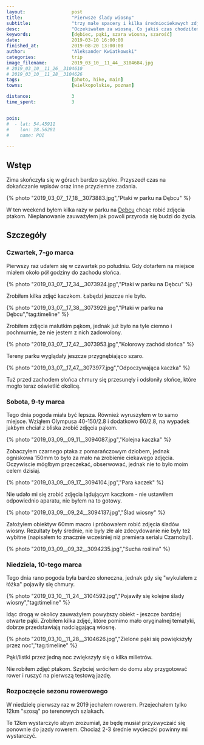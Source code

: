 ```yaml
---
layout:                 post
title:                  "Pierwsze ślady wiosny"
subtitle:               "trzy małe spacery i kilka średniociekawych zdjęć"
desc:                   "Oczekiwałem za wiosną. Co jakiś czas chodziłem po parkach próbując robić zdjęcia ptakom i powoli pojawiającym się pąkom."
keywords:               [dębiec, pąki, szara wiosna, szarość]
date:                   2019-03-10 16:00:00
finished_at:            2019-08-20 13:00:00
author:                 "Aleksander Kwiatkowski"
categories:             trip
image_filename:         2019_03_10__11_44__3104684.jpg
# 2019_03_10__11_26__3104610
# 2019_03_10__11_28__3104626
tags:                   [photo, hike, main]
towns:                  [wielkopolskie, poznan]

distance:               3
time_spent:             3    


pois:
#  - lat: 54.45911
#    lon: 18.56281
#    name: POI

---
```


[wiki-debiec]: https://pl.wikipedia.org/wiki/D%C4%99biec_(Pozna%C5%84)

## Wstęp

Zima skończyła się w górach bardzo szybko. Przyszedł czas na dokańczanie
wpisów oraz inne przyziemne zadania.

{% photo "2019_03_07__17_18__3073883.jpg","Ptaki w parku na Dębcu" %}

W ten weekend byłem kilka razy w parku na [Dębcu][wiki-debiec] chcąc robić
zdjęcia ptakom. Nieplanowanie zauważyłem jak powoli przyroda się budzi do życia.

## Szczegóły

### Czwartek, 7-go marca

Pierwszy raz udałem się w czwartek po południu. Gdy dotarłem na miejsce
miałem około pół godziny do zachodu słońca.

{% photo "2019_03_07__17_34__3073924.jpg","Ptaki w parku na Dębcu" %}

Zrobiłem kilka zdjęć kaczkom. Łabędzi jeszcze nie było.

{% photo "2019_03_07__17_38__3073929.jpg","Ptaki w parku na Dębcu","tag:timeline" %}

Zrobiłem zdjęcia malutkim pąkom, jednak już było na tyle ciemno i pochmurnie,
że nie jestem z nich zadowolony.

{% photo "2019_03_07__17_42__3073953.jpg","Kolorowy zachód słońca" %}

Tereny parku wyglądały jeszcze przygnębiająco szaro.

{% photo "2019_03_07__17_47__3073977.jpg","Odpoczywająca kaczka" %}

Tuż przed zachodem słońca chmury się przesunęły i odsłoniły słońce,
które mogło teraz oświetlić okolicę.

### Sobota, 9-ty marca

Tego dnia pogoda miała być lepsza. Również wyruszyłem w to samo miejsce. Wziąłem
Olympusa 40-150/2.8 i dodatkowo 60/2.8, na wypadek jakbym chciał z bliska zrobić
zdjęcia pąkom.

{% photo "2019_03_09__09_11__3094087.jpg","Kolejna kaczka" %}

Zobaczyłem czarnego ptaka z pomarańczowym dziobem,
jednak ogniskowa 150mm to było za mało na zrobienie ciekawego zdjęcia.
Oczywiscie mógłbym przeczekać, obserwować, jednak nie to było moim celem dzisiaj.

{% photo "2019_03_09__09_17__3094104.jpg","Para kaczek" %}

Nie udało mi się zrobić zdjęcia lądującym kaczkom - nie ustawiłem odpowiednio
aparatu, nie byłem na to gotowy.

{% photo "2019_03_09__09_24__3094137.jpg","Ślad wiosny" %}

Założyłem obiektyw 60mm macro i próbowałem robić zdjęcia śladów wiosny. Rezultaty były
średnie, nie były złe ale zdecydowanie nie były też wybitne
(napisałem to znacznie wcześniej niż premiera serialu Czarnobyl).

{% photo "2019_03_09__09_32__3094235.jpg","Sucha roślina" %}

### Niedziela, 10-tego marca

Tego dnia rano pogoda była bardzo słoneczna, jednak gdy się "wykulałem z łóżka"
pojawiły się chmury.

{% photo "2019_03_10__11_24__3104592.jpg","Pojawiły się kolejne ślady wiosny","tag:timeline" %}

Idąc drogą w okolicy zauważyłem powyższy obiekt - jeszcze bardziej otwarte
pąki. Zrobiłem kilka zdjęć, które pomimo mało oryginalnej tematyki,
dobrze przedstawiają nadciągającą wiosnę.

{% photo "2019_03_10__11_28__3104626.jpg","Zielone pąki się powiększyły przez noc","tag:timeline" %}

Pąki/listki przez jedną noc zwiększyły się o kilka milietrów.

Nie robiłem zdjęć ptakom. Szybciej wróciłem do domu aby przygotować rower
i ruszyć na pierwszą testową jazdę.

### Rozpoczęcie sezonu rowerowego

W niedzielę pierwszy raz w 2019 jechałem rowerem. Przejechałem tylko 12km
"szosą" po terenowych szlakach.

Te 12km wystarczyło abym zrozumiał, że będę musiał przyzwyczaić się
ponownie do jazdy rowerem. Chociaż 2-3 średnie wycieczki powinny mi wystarczyć.

